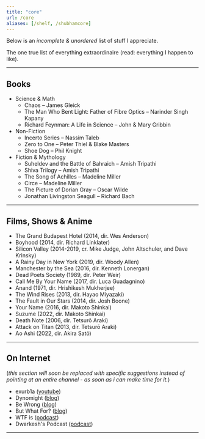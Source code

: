```yaml
---
title: "core"
url: /core
aliases: [/shelf, /shubhamcore]
---
```


Below is an _incomplete & unordered_ list of stuff I appreciate.

The one true list of everything extraordinaire (read: everything I happen to like).

---

## **Books**

<!-- see [book list](https://literal.club/shubhxms) for a more happening list; my favorites listed below -->
- Science & Math
  - Chaos – James Gleick
  - The Man Who Bent Light: Father of Fibre Optics – Narinder Singh Kapany
  - Richard Feynman: A Life in Science – John & Mary Gribbin
- Non-Fiction
  - Incerto Series – Nassim Taleb
  - Zero to One – Peter Thiel & Blake Masters
  - Shoe Dog – Phil Knight
- Fiction & Mythology
  - Suheldev and the Battle of Bahraich – Amish Tripathi
  - Shiva Trilogy – Amish Tripathi
  - The Song of Achilles – Madeline Miller
  - Circe – Madeline Miller
  - The Picture of Dorian Gray – Oscar Wilde
  - Jonathan Livingston Seagull – Richard Bach
---

## **Films, Shows & Anime**

- The Grand Budapest Hotel (2014, dir. Wes Anderson)  
- Boyhood (2014, dir. Richard Linklater)
- Silicon Valley (2014-2019, cr. Mike Judge, John Altschuler, and Dave Krinsky)
- A Rainy Day in New York (2019, dir. Woody Allen)
- Manchester by the Sea (2016, dir. Kenneth Lonergan)  
- Dead Poets Society (1989, dir. Peter Weir)  
- Call Me By Your Name (2017, dir. Luca Guadagnino)  
- Anand (1971, dir. Hrishikesh Mukherjee)  
- The Wind Rises (2013, dir. Hayao Miyazaki)  
- The Fault in Our Stars (2014, dir. Josh Boone)  
- Your Name (2016, dir. Makoto Shinkai)  
- Suzume (2022, dir. Makoto Shinkai)
- Death Note (2006, dir. Tetsurō Araki)  
- Attack on Titan (2013, dir. Tetsurō Araki)  
- Ao Ashi (2022, dir. Akira Satō)

---


## **On Internet**
(*this section will soon be replaced with specific suggestions instead of pointing at an entire channel - as soon as i can make time for it.*)
- exurb1a ([youtube](https://www.youtube.com/@exurb1a))
- Dynomight ([blog](https://dynomight.substack.com/))
- Be Wrong ([blog](https://bewrong.substack.com/))
- But What For? ([blog](https://www.butwhatfor.com/))
- WTF is ([podcast](https://www.youtube.com/@nikhil.kamath))
- Dwarkesh's Podcast ([podcast](https://www.dwarkeshpatel.com/))

---